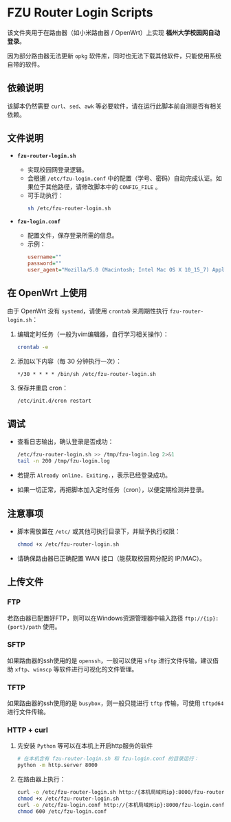 
# FZU Router Login Scripts

该文件夹用于在路由器（如小米路由器 / OpenWrt）上实现 **福州大学校园网自动登录**。

因为部分路由器无法更新 `opkg` 软件库，同时也无法下载其他软件，只能使用系统自带的软件。

## 依赖说明

该脚本仍然需要 `curl`、`sed`、`awk` 等必要软件，请在运行此脚本前自测是否有相关依赖。

## 文件说明

- **`fzu-router-login.sh`**
  - 实现校园网登录逻辑。
  - 会根据 `/etc/fzu-login.conf` 中的配置（学号、密码）自动完成认证。如果位于其他路径，请修改脚本中的 `CONFIG_FILE` 。
  - 可手动执行：
    ```bash
    sh /etc/fzu-router-login.sh
    ```

- **`fzu-login.conf`**
  - 配置文件，保存登录所需的信息。
  - 示例：
    ```ini
    username=""
    password=""
    user_agent="Mozilla/5.0 (Macintosh; Intel Mac OS X 10_15_7) AppleWebKit/537.36 (KHTML, like Gecko) Chrome/131.0.0.0 Safari/537.36 Edg/131.0.0.0"
    ```

## 在 OpenWrt 上使用

由于 OpenWrt 没有 `systemd`，请使用 `crontab` 来周期性执行 `fzu-router-login.sh`：

1. 编辑定时任务（一般为vim编辑器，自行学习相关操作）：
   ```bash
   crontab -e
    ````

2. 添加以下内容（每 30 分钟执行一次）：

   ```cron
   */30 * * * * /bin/sh /etc/fzu-router-login.sh
   ```
3. 保存并重启 cron：

   ```bash
   /etc/init.d/cron restart
   ```

## 调试

* 查看日志输出，确认登录是否成功：

  ```bash
  /etc/fzu-router-login.sh >> /tmp/fzu-login.log 2>&1
  tail -n 200 /tmp/fzu-login.log
  ```
* 若提示 `Already online. Exiting.`，表示已经登录成功。

* 如果一切正常，再把脚本加入定时任务（cron），以便定期检测并登录。

## 注意事项

* 脚本需放置在 `/etc/` 或其他可执行目录下，并赋予执行权限：

  ```bash
  chmod +x /etc/fzu-router-login.sh
  ```
* 请确保路由器已正确配置 WAN 接口（能获取校园网分配的 IP/MAC）。

## 上传文件

### FTP
若路由器已配置好FTP，则可以在Windows资源管理器中输入路径 `ftp://{ip}:{port}/path` 使用。

### SFTP
如果路由器的ssh使用的是 `openssh`，一般可以使用 `sftp` 进行文件传输，建议借助 `xftp`、`winscp` 等软件进行可视化的文件管理。

### TFTP
如果路由器的ssh使用的是 `busybox`，则一般只能进行 `tftp` 传输，可使用 `tftpd64` 进行文件传输。

### HTTP + curl

1. 先安装 `Python` 等可以在本机上开启http服务的软件

    ```sh
    # 在本机含有 fzu-router-login.sh 和 fzu-login.conf 的目录运行：
    python -m http.server 8000
    ```

2. 在路由器上执行：

    ```sh
    curl -o /etc/fzu-router-login.sh http:/{本机局域网ip}:8000/fzu-router-login.sh
    chmod +x /etc/fzu-router-login.sh
    curl -o /etc/fzu-login.conf http://{本机局域网ip}:8000/fzu-login.conf
    chmod 600 /etc/fzu-login.conf
    ```
